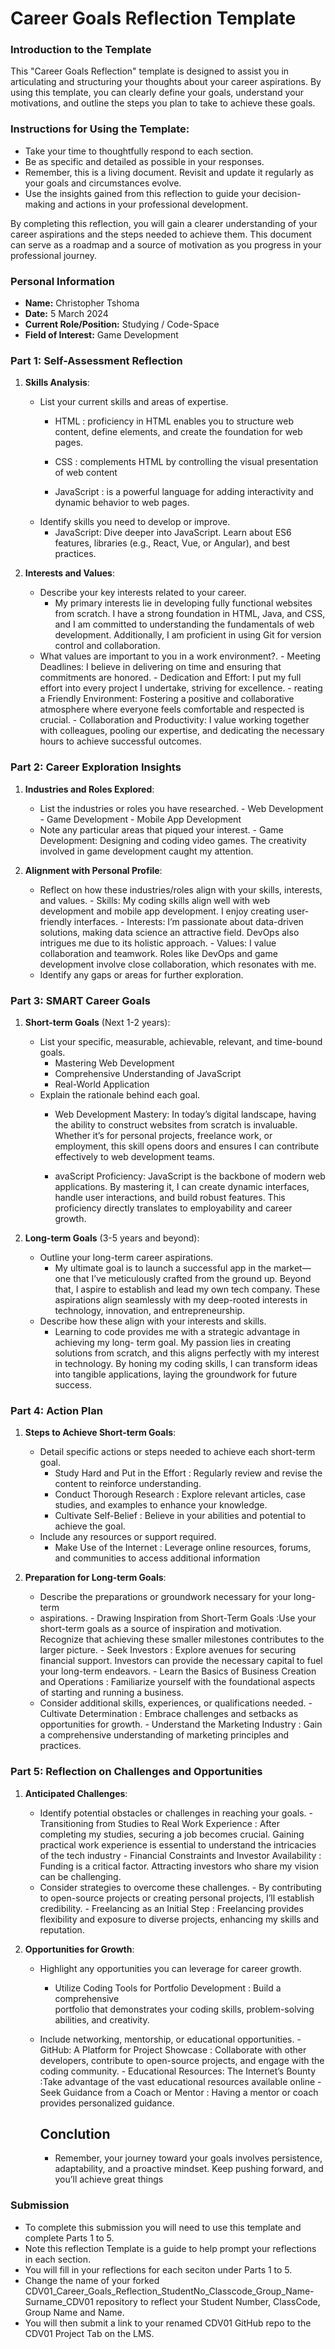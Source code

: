 
# Career Goals Reflection Template

### Introduction to the Template

This "Career Goals Reflection" template is designed to assist you in articulating and structuring your thoughts about your career aspirations. By using this template, you can clearly define your goals, understand your motivations, and outline the steps you plan to take to achieve these goals.

### Instructions for Using the Template:

- Take your time to thoughtfully respond to each section.
- Be as specific and detailed as possible in your responses.
- Remember, this is a living document. Revisit and update it regularly as your goals and circumstances evolve.
- Use the insights gained from this reflection to guide your decision-making and actions in your professional development.

By completing this reflection, you will gain a clearer understanding of your career aspirations and the steps needed to achieve them. This document can serve as a roadmap and a source of motivation as you progress in your professional journey.

### Personal Information

- **Name:** Christopher Tshoma
- **Date:** 5 March 2024
- **Current Role/Position:** Studying / Code-Space 
- **Field of Interest:** Game Development

### Part 1: Self-Assessment Reflection

1. **Skills Analysis**:
    
    - List your current skills and areas of expertise.
         -  HTML : proficiency in HTML enables you to structure web 
            content, define elements, and create the foundation for web pages.
         -  CSS : complements HTML by controlling the visual presentation of web 
               content

         -  JavaScript : is a powerful language for adding interactivity 
                 and dynamic behavior to web pages.
    - Identify skills you need to develop or improve.
         - JavaScript: Dive deeper into JavaScript. Learn about ES6 features, libraries (e.g., 
            React, Vue, or Angular), and best practices.
2. **Interests and Values**:
    
    - Describe your key interests related to your career.
        - My primary interests lie in developing fully functional websites from scratch. I 
           have 
           a strong foundation in HTML, Java, and CSS, and I am committed to understanding the 
           fundamentals of web development. Additionally, I am proficient in using Git for 
           version control and collaboration.
    - What values are important to you in a work environment?.
           -  Meeting Deadlines: I believe in delivering on time and ensuring that commitments are honored.
           -  Dedication and Effort: I put my full effort into every project I undertake, striving for excellence.
           -  reating a Friendly Environment: Fostering a positive and collaborative atmosphere where everyone feels comfortable and respected is crucial.
           -  Collaboration and Productivity: I value working together with colleagues, pooling our expertise, and dedicating the necessary hours to achieve successful outcomes.

### Part 2: Career Exploration Insights

1. **Industries and Roles Explored**:
    
    - List the industries or roles you have researched.
          -   Web Development
          -   Game Development
          -   Mobile App Development
    - Note any particular areas that piqued your interest.
          -  Game Development: Designing and coding video games. The creativity 
             involved in game development caught my attention.
2. **Alignment with Personal Profile**:
    
    - Reflect on how these industries/roles align with your skills, interests, and values.
          -   Skills: My coding skills align well with web development and mobile app development. I enjoy creating user-friendly interfaces.
            -   Interests: I’m passionate about data-driven solutions, making data science an attractive field. DevOps also intrigues me due to its holistic approach.
            -   Values: I value collaboration and teamwork. Roles like DevOps and game development involve close collaboration, which resonates with me.
    - Identify any gaps or areas for further exploration.

### Part 3: SMART Career Goals

1. **Short-term Goals** (Next 1-2 years):
    
    - List your specific, measurable, achievable, relevant, and time-bound goals.
        -   Mastering Web Development
        -   Comprehensive Understanding of JavaScript
        -   Real-World Application
    - Explain the rationale behind each goal.
         -   Web Development Mastery: In today’s digital landscape, having the 
           ability to construct websites from scratch is invaluable. Whether it’s 
           for personal projects, freelance work, or employment, this skill opens 
           doors and ensures I can contribute effectively to web development teams.
         
        -   avaScript Proficiency: JavaScript is the backbone of modern web 
          applications. By mastering it, I can create dynamic interfaces, handle 
          user interactions, and build robust features. This proficiency directly 
          translates to employability and career growth.

        
2. **Long-term Goals** (3-5 years and beyond):
    
    - Outline your long-term career aspirations.
        -    My ultimate goal is to launch a successful app in the market—one that I’ve 
           meticulously crafted from the ground up. Beyond that, I aspire to establish and 
          lead my own tech company. These aspirations align seamlessly with my deep-rooted 
          interests in technology, innovation, and entrepreneurship.
    - Describe how these align with your interests and skills.
         -   Learning to code provides me with a strategic advantage in achieving my long- 
           term goal. My passion lies in creating solutions from scratch, and this aligns 
           perfectly with my interest in technology. By honing my coding skills, I can 
            transform ideas into tangible applications, laying the groundwork for future 
           success.

### Part 4: Action Plan

1. **Steps to Achieve Short-term Goals**:
    
    - Detail specific actions or steps needed to achieve each short-term goal.
       -   Study Hard and Put in the Effort : Regularly review and revise the content 
          to reinforce understanding.
       -   Conduct Thorough Research : Explore relevant articles, case studies, and 
         examples to enhance your knowledge.
         -  Cultivate Self-Belief : Believe in your abilities and potential to 
           achieve the goal.
    - Include any resources or support required.
        - Make Use of the Internet : Leverage online resources, forums, and 
          communities to access additional information
          
2. **Preparation for Long-term Goals**:
    
    - Describe the preparations or groundwork necessary for your long-term
    - aspirations.
          -   Drawing Inspiration from Short-Term Goals :Use your short-term goals as 
            a source of inspiration and motivation. Recognize that achieving these 
            smaller milestones contributes to the larger picture.
          -   Seek Investors : Explore avenues for securing financial support. 
             Investors can provide the necessary capital to fuel your long-term 
              endeavors.
          -   Learn the Basics of Business Creation and Operations : Familiarize 
             yourself with the foundational aspects of starting and running a 
             business.
    - Consider additional skills, experiences, or qualifications needed.
            -    Cultivate Determination : Embrace challenges and setbacks as 
                opportunities for growth.
            -   Understand the Marketing Industry : Gain a comprehensive understanding 
              of marketing principles and practices.

### Part 5: Reflection on Challenges and Opportunities

1. **Anticipated Challenges**:
    
    - Identify potential obstacles or challenges in reaching your goals.
          -   Transitioning from Studies to Real Work Experience : After completing my 
            studies, securing a job becomes crucial. Gaining practical work 
             experience is essential to understand the intricacies of the tech 
             industry
          -   Financial Constraints and Investor Availability : Funding is a critical factor. Attracting investors who share my vision can be challenging.
    - Consider strategies to overcome these challenges.
          -   By contributing to open-source projects or creating personal projects, I’ll establish credibility.
           -  Freelancing as an Initial Step : Freelancing provides flexibility and exposure to diverse projects, enhancing my skills and reputation.
2. **Opportunities for Growth**:
    
    - Highlight any opportunities you can leverage for career growth.
        - Utilize Coding Tools for Portfolio Development : Build a comprehensive     
           portfolio that demonstrates your coding skills, problem-solving 
            abilities, and creativity.
    - Include networking, mentorship, or educational opportunities.
           -   GitHub: A Platform for Project Showcase : Collaborate with other developers, contribute to open-source projects, and engage with the coding community.
          -   Educational Resources: The Internet’s Bounty :Take advantage of the vast 
            educational resources available online
          -    Seek Guidance from a Coach or Mentor : Having a mentor or coach 
             provides personalized guidance.

      ## Conclution
       - Remember, your journey toward your goals involves persistence, 
         adaptability, and a proactive mindset. Keep pushing forward, and you’ll 
         achieve great things

### Submission

- To complete this submission you will need to use this template and complete Parts 1 to 5.
- Note this reflection Template is a guide to help prompt your reflections in each section.
- You will fill in your reflections for each seciton under Parts 1 to 5.
- Change the name of your forked CDV01_Career_Goals_Reflection_StudentNo_Classcode_Group_Name-Surname_CDV01 repository to reflect your Student Number, ClassCode, Group Name and Name.
- You will then submit a link to your renamed CDV01 GitHub repo to the CDV01 Project Tab on the LMS.


